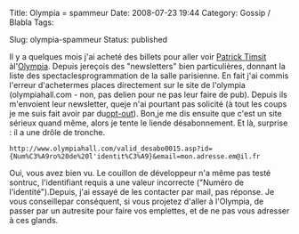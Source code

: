 Title: Olympia = spammeur
Date: 2008-07-23 19:44
Category: Gossip / Blabla
Tags: <?xml version="1.0" encoding="utf-8"?>

Slug: olympia-spammeur
Status: published

Il y a quelques mois j'ai acheté des billets pour aller voir [Patrick Timsit](\%22http://fr.wikipedia.org/wiki/Patrick_Timsit\%22) àl'[Olympia](\%22http://fr.wikipedia.org/wiki/Olympia_%28Paris%29\%22). Depuis jereçois des "newsletters" bien particulières, donnant la liste des spectaclesprogrammation de la salle parisienne. En fait j'ai commis l'erreur d'achetermes places directement sur le site de l'olympia (olympiahall.com - non, pas delien pour ne pas leur faire de pub). Depuis ils m'envoient leur newsletter, queje n'ai pourtant pas solicité (à tout les coups je me suis fait avoir par du[opt-out](\%22http://fr.wikipedia.org/wiki/Opt_out\%22)). Bon,je me dis ensuite que c'est un site sérieux quand même, alors je tente le liende désabonnement. Et là, surprise : il a une drôle de tronche.

`http://www.olympiahall.com/valid_desabo0015.asp?id={Num%C3%A9ro%20de%20l'identit%C3%A9}&email=mon.adresse.em@il.fr`

Oui, vous avez bien vu. Le couillon de développeur n'a même pas testé sontruc, l'identifiant requis a une valeur incorrecte ("Numéro de l'identité").Depuis, j'ai essayé de les contacter par mail, pas réponse. Je vous conseillepar conséquent, si vous projetez d'aller à l'Olympia, de passer par un autresite pour faire vos emplettes, et de ne pas vous adresser à ces glands.
